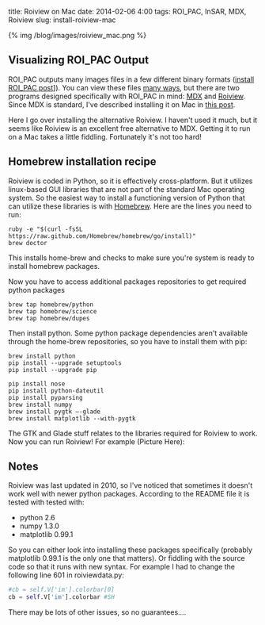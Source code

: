 title: Roiview on Mac
date: 2014-02-06 4:00
tags: ROI_PAC, InSAR, MDX, Roiview
slug: install-roiview-mac

{% img /blog/images/roiview_mac.png %}

## Visualizing ROI_PAC Output

ROI_PAC outputs many images files in a few different binary formats ([install ROI_PAC post]({filename}ROI_PAC_ON_MAC.md)]). You can view these files [many ways](http://www.roipac.org/Viewing_results), but there are two programs designed specifically with ROI_PAC in mind: [MDX](http://winsar.unavco.org/isce.html) and [Roiview](http://roiview.sourceforge.net). Since MDX is standard, I've described installing it on Mac in [this post]({filename}mdx_on_mac.md). 

Here I go over installing the alternative Roiview. I haven't used it much, but it seems like Roiview is an excellent free alternative to MDX. Getting it to run on a Mac takes a little fiddling. Fortunately it's not too hard!

## Homebrew installation recipe

Roiview is coded in Python, so it is effectively cross-platform. But it utilizes linux-based GUI libraries that are not part of the standard Mac operating system. So the easiest way to install a functioning version of Python that can utilize these libraries is with [Homebrew]((http://brew.sh)). Here are the lines you need to run:

```
ruby -e "$(curl -fsSL https://raw.github.com/Homebrew/homebrew/go/install)"
brew doctor
```

This installs home-brew and checks to make sure you're system is ready to install homebrew packages.

Now you have to access additional packages repositories to get required python packages

```
brew tap homebrew/python
brew tap homebrew/science
brew tap homebrew/dupes
```

Then install python. Some python package dependencies aren't available through the home-brew repositories, so you have to install them with pip:

```
brew install python
pip install --upgrade setuptools
pip install --upgrade pip

pip install nose
pip install python-dateutil
pip install pyparsing
brew install numpy
brew install pygtk —-glade
brew install matplotlib --with-pygtk
```

The GTK and Glade stuff relates to the libraries required for Roiview to work. Now you can run Roiview! For example (Picture Here):

## Notes

Roiview was last updated in 2010, so I've noticed that sometimes it doesn't work well with newer python packages. According to the README file it is tested with tested with: 

* python 2.6
* numpy 1.3.0
* matplotlib 0.99.1

So you can either look into installing these packages specifically (probably matplotlib 0.99.1 is the only one that matters). Or fiddling with the source code so that it runs with new syntax. For example I had to change the following line 601 in roiviewdata.py:

```python
#cb = self.V['im'].colorbar[0]
cb = self.V['im'].colorbar #SH
```

There may be lots of other issues, so no guarantees....

